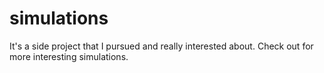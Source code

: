 # simulations
It's a side project that I pursued and really interested about. Check out for more interesting simulations.
